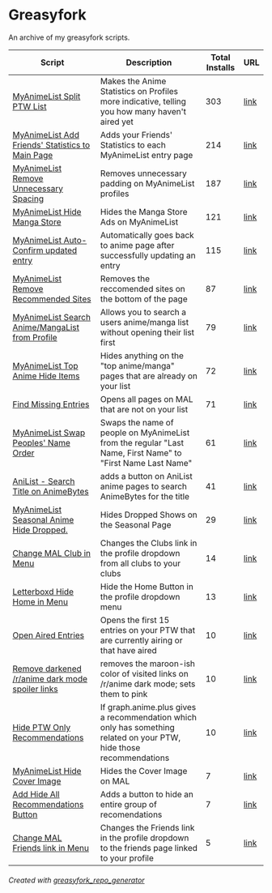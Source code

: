 # Greasyfork

An archive of my greasyfork scripts.

| Script | Description | Total Installs | URL |
| --- | --- | --- | --- |
[MyAnimeList Split PTW List](./myanimelist_split_ptw_list.js) | Makes the Anime Statistics on Profiles more indicative, telling you how many haven't aired yet | 303 | [link](https://greasyfork.org/en/scripts/33008-myanimelist-split-ptw-list)
[MyAnimeList Add Friends' Statistics to Main Page](./myanimelist_add_friends_statistics_to_main_page.js) | Adds your Friends' Statistics to each MyAnimeList entry page  | 214 | [link](https://greasyfork.org/en/scripts/26869-myanimelist-add-friends-statistics-to-main-page)
[MyAnimeList Remove Unnecessary Spacing](./myanimelist_remove_unnecessary_spacing.js) | Removes unnecessary padding on MyAnimeList profiles | 187 | [link](https://greasyfork.org/en/scripts/26678-myanimelist-remove-unnecessary-spacing)
[MyAnimeList Hide Manga Store](./myanimelist_hide_manga_store.js) | Hides the Manga Store Ads on MyAnimeList | 121 | [link](https://greasyfork.org/en/scripts/39341-myanimelist-hide-manga-store)
[MyAnimeList Auto-Confirm updated entry](./myanimelist_autoconfirm_updated_entry.js) | Automatically goes back to anime page after successfully updating an entry | 115 | [link](https://greasyfork.org/en/scripts/37961-myanimelist-auto-confirm-updated-entry)
[MyAnimeList Remove Recommended Sites](./myanimelist_remove_recommended_sites.js) | Removes the reccomended sites on the bottom of the page | 87 | [link](https://greasyfork.org/en/scripts/26716-myanimelist-remove-recommended-sites)
[MyAnimeList Search Anime/MangaList from Profile](./myanimelist_search_animemangalist_from_profile.js) | Allows you to search a users anime/manga list without opening their list first | 79 | [link](https://greasyfork.org/en/scripts/382286-myanimelist-search-anime-mangalist-from-profile)
[MyAnimeList Top Anime Hide Items](./myanimelist_top_anime_hide_items.js) | Hides anything on the "top anime/manga" pages that are already on your list | 72 | [link](https://greasyfork.org/en/scripts/380656-myanimelist-top-anime-hide-items)
[Find Missing Entries](./find_missing_entries.js) | Opens all pages on MAL that are not on your list | 71 | [link](https://greasyfork.org/en/scripts/37533-find-missing-entries)
[MyAnimeList Swap Peoples' Name Order](./myanimelist_swap_peoples_name_order.js) | Swaps the name of people on MyAnimeList from the regular "Last Name, First Name" to "First Name Last Name" | 61 | [link](https://greasyfork.org/en/scripts/30956-myanimelist-swap-peoples-name-order)
[AniList - Search Title on AnimeBytes](./anilist__search_title_on_animebytes.js) | adds a button on AniList anime pages to search AnimeBytes for the title | 41 | [link](https://greasyfork.org/en/scripts/419436-anilist-search-title-on-animebytes)
[MyAnimeList Seasonal Anime Hide Dropped.](./myanimelist_seasonal_anime_hide_dropped.js) | Hides Dropped Shows on the Seasonal Page | 29 | [link](https://greasyfork.org/en/scripts/37556-myanimelist-seasonal-anime-hide-dropped)
[Change MAL Club in Menu](./change_mal_club_in_menu.js) | Changes the Clubs link in the profile dropdown from all clubs to your clubs | 14 | [link](https://greasyfork.org/en/scripts/37653-change-mal-club-in-menu)
[Letterboxd Hide Home in Menu](./letterboxd_hide_home_in_menu.js) | Hide the Home Button in the profile dropdown menu | 13 | [link](https://greasyfork.org/en/scripts/408310-letterboxd-hide-home-in-menu)
[Open Aired Entries](./open_aired_entries.js) | Opens the first 15 entries on your PTW that are currently airing or that have aired | 10 | [link](https://greasyfork.org/en/scripts/37562-open-aired-entries)
[Remove darkened /r/anime dark mode spoiler links](./remove_darkened_ranime_dark_mode_spoiler_links.js) | removes the maroon-ish color of visited links on /r/anime dark mode; sets them to pink | 10 | [link](https://greasyfork.org/en/scripts/40560-remove-darkened-r-anime-dark-mode-spoiler-links)
[Hide PTW Only Recommendations](./hide_ptw_only_recommendations.js) | If graph.anime.plus gives a recommendation which only has something related on your PTW, hide those recommendations | 10 | [link](https://greasyfork.org/en/scripts/40945-hide-ptw-only-recommendations)
[MyAnimeList Hide Cover Image](./myanimelist_hide_cover_image.js) | Hides the Cover Image on MAL | 7 | [link](https://greasyfork.org/en/scripts/37817-myanimelist-hide-cover-image)
[Add Hide All Recommendations Button](./add_hide_all_recommendations_button.js) | Adds a button to hide an entire group of recomendations | 7 | [link](https://greasyfork.org/en/scripts/40948-add-hide-all-recommendations-button)
[Change MAL Friends link in Menu](./change_mal_friends_link_in_menu.js) | Changes the Friends link in the profile dropdown to the friends page linked to your profile | 5 | [link](https://greasyfork.org/en/scripts/380944-change-mal-friends-link-in-menu)

###### Created with [greasyfork_repo_generator](https://github.com/seanbreckenridge/greasyfork_repo_generator)
